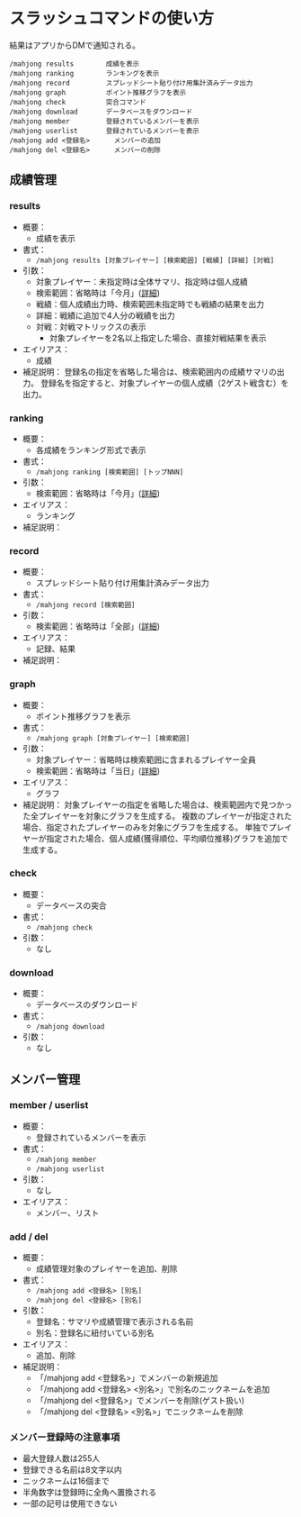 # スラッシュコマンドの使い方

結果はアプリからDMで通知される。

```
/mahjong results		成績を表示
/mahjong ranking		ランキングを表示
/mahjong record			スプレッドシート貼り付け用集計済みデータ出力
/mahjong graph			ポイント推移グラフを表示
/mahjong check			突合コマンド
/mahjong download		データベースをダウンロード
/mahjong member			登録されているメンバーを表示
/mahjong userlist		登録されているメンバーを表示
/mahjong add <登録名>		メンバーの追加
/mahjong del <登録名>		メンバーの削除
```

## 成績管理

### results

- 概要：
  - 成績を表示
- 書式：
  - `/mahjong results [対象プレイヤー] [検索範囲] [戦績] [詳細] [対戦]`
- 引数：
  - 対象プレイヤー：未指定時は全体サマリ、指定時は個人成績
  - 検索範囲：省略時は「今月」([詳細](argument_keyword.md#検索範囲))
  - 戦績：個人成績出力時、検索範囲未指定時でも戦績の結果を出力
  - 詳細：戦績に追加で4人分の戦績を出力
  - 対戦：対戦マトリックスの表示
    - 対象プレイヤーを2名以上指定した場合、直接対戦結果を表示
- エイリアス：
  - 成績
- 補足説明：
  登録名の指定を省略した場合は、検索範囲内の成績サマリの出力。
  登録名を指定すると、対象プレイヤーの個人成績（2ゲスト戦含む）を出力。

### ranking

- 概要：
  - 各成績をランキング形式で表示
- 書式：
  - `/mahjong ranking [検索範囲] [トップNNN]`
- 引数：
  - 検索範囲：省略時は「今月」([詳細](argument_keyword.md#検索範囲))
- エイリアス：
  - ランキング
- 補足説明：

### record

- 概要：
  - スプレッドシート貼り付け用集計済みデータ出力
- 書式：
  - `/mahjong record [検索範囲]`
- 引数：
  - 検索範囲：省略時は「全部」([詳細](argument_keyword.md#検索範囲))
- エイリアス：
  - 記録、結果
- 補足説明：

### graph

- 概要：
  - ポイント推移グラフを表示
- 書式：
  - `/mahjong graph [対象プレイヤー] [検索範囲]`
- 引数：
  - 対象プレイヤー：省略時は検索範囲に含まれるプレイヤー全員
  - 検索範囲：省略時は「当日」([詳細](argument_keyword.md#検索範囲))
- エイリアス：
  - グラフ
- 補足説明：
  対象プレイヤーの指定を省略した場合は、検索範囲内で見つかった全プレイヤーを対象にグラフを生成する。
  複数のプレイヤーが指定された場合、指定されたプレイヤーのみを対象にグラフを生成する。
  単独でプレイヤーが指定された場合、個人成績(獲得順位、平均順位推移)グラフを追加で生成する。

### check

- 概要：
  - データベースの突合
- 書式：
  - `/mahjong check`
- 引数：
  - なし

### download

- 概要：
  - データベースのダウンロード
- 書式：
  - `/mahjong download`
- 引数：
  - なし

## メンバー管理

### member / userlist

- 概要：
  - 登録されているメンバーを表示
- 書式：
  - `/mahjong member`
  - `/mahjong userlist`
- 引数：
  - なし
- エイリアス：
  - メンバー、リスト

### add / del

- 概要：
  - 成績管理対象のプレイヤーを追加、削除
- 書式：
  - `/mahjong add <登録名> [別名]`
  - `/mahjong del <登録名> [別名]`
- 引数：
  - 登録名：サマリや成績管理で表示される名前
  - 別名：登録名に紐付いている別名
- エイリアス：
  - 追加、削除
- 補足説明：
  - 「/mahjong add <登録名>」でメンバーの新規追加
  - 「/mahjong add <登録名> <別名>」で別名のニックネームを追加
  - 「/mahjong del <登録名>」でメンバーを削除(ゲスト扱い)
  - 「/mahjong del <登録名> <別名>」でニックネームを削除

### メンバー登録時の注意事項

- 最大登録人数は255人
- 登録できる名前は8文字以内
- ニックネームは16個まで
- 半角数字は登録時に全角へ置換される
- 一部の記号は使用できない
